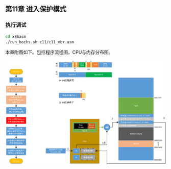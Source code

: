 ## 第11章 进入保护模式

### 执行调试
```bash
cd x86asm
./run_bochs.sh c11/c11_mbr.asm
```

本章附图如下。包括程序流程图，CPU与内存分布图。

![protect_mode](https://github.com/jkak/x86asm/blob/master/c11/c11.png)


